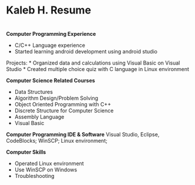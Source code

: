 # Kaleb H. Resume
#
**Computer Programming Experience**

* C/C++ Language experience
* Started learning android development using android studio

Projects:
	* Organized data and calculations using Visual Basic on Visual Studio
	* Created multiple choice quiz with C language in Linux environment

**Computer Science Related Courses**	
* Data Structures
* Algorithm Design/Problem Solving 
* Object Oriented Programming with C++
* Discrete Structure for Computer Science 
* Assembly Language 	
* Visual Basic

**Computer Programming IDE & Software**	
Visual Studio, Eclipse, CodeBlocks; WinSCP; Linux environment; 
				     					      
**Computer Skills**	 
* Operated Linux environment 
* Use WinSCP on Windows
* Troubleshooting 

